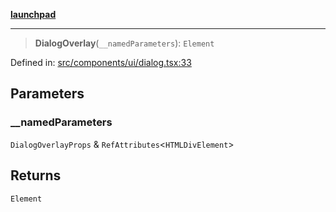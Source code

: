 [**launchpad**](index.md)

***

> **DialogOverlay**(`__namedParameters`): `Element`

Defined in: [src/components/ui/dialog.tsx:33](https://github.com/victorbratov/launchpad/blob/2fb5c03d3b8a4ead86d4ea12df9db7edc90ac88e/src/components/ui/dialog.tsx#L33)

## Parameters

### \_\_namedParameters

`DialogOverlayProps` & `RefAttributes`\<`HTMLDivElement`\>

## Returns

`Element`

